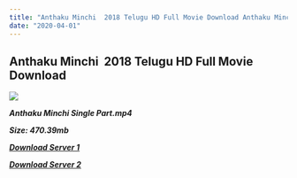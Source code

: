 ```yaml
---
title: "Anthaku Minchi  2018 Telugu HD Full Movie Download Anthaku Minchi Telugu HD Movie Download"
date: "2020-04-01"
---
```


## Anthaku Minchi  2018 Telugu HD Full Movie Download 

![](https://images.moviebuff.com/8e853c5f-7829-4369-88a5-987abb4753bb?w=1000)

**_Anthaku Minchi Single Part.mp4_**

**_Size: 470.39mb_**

**_[Download Server 1](https://openload.co/f/OB34NiF9FZg)_**

**_[Download Server 2](https://openload.co/f/OB34NiF9FZg)_**
